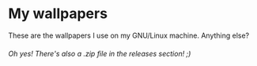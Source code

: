 # My wallpapers
These are the wallpapers I use on my GNU/Linux machine. 
Anything else?

###### Oh yes! There's also a .zip file in the releases section! ;)
